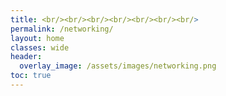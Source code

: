 ```yaml
---
title: <br/><br/><br/><br/><br/><br/><br/>
permalink: /networking/
layout: home
classes: wide
header:
  overlay_image: /assets/images/networking.png
toc: true
---
```

